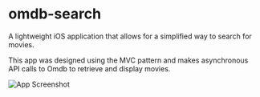 # omdb-search
A lightweight iOS application that allows for a simplified way to search for movies.

This app was designed using the MVC pattern and makes asynchronous API calls to Omdb to retrieve and display movies.

![App Screenshot](https://i.imgur.com/dLYupmU.png "Optional title")
